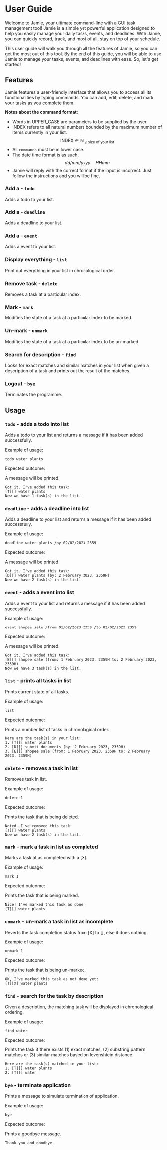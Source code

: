 # User Guide
Welcome to Jamie, your ultimate command-line with a GUI task management tool! Jamie is a simple yet powerful application designed to help you easily manage your daily tasks, events, and deadlines. With Jamie, you can quickly record, track, and most of all, stay on top of your schedule.

This user guide will walk you through all the features of Jamie, so you can get the most out of this tool. By the end of this guide, you will be able to use Jamie to manage your tasks, events, and deadlines with ease. So, let's get started!

## Features 
Jamie features a user-friendly interface that allows you to access all its functionalities by typing commands. You can add, edit, delete, and mark your tasks as you complete them.

**Notes about the command format:**
- Words in UPPER_CASE are parameters to be supplied by the user.
- INDEX refers to all natural numbers bounded by the maximum number of items currently in your list. 
$$\text{INDEX} \in \mathbb{N}_{\le \text{size of your list}}$$
- All `commands` must be in lower case.
- The date time format is as such,
$$dd/mm/yyyy \quad HHmm$$
- Jamie will reply with the correct format if the input is incorrect. Just follow the instructions and you will be fine.


### Add a - `todo`

Adds a todo to your list.

### Add a - `deadline`

Adds a deadline to your list.

### Add a - `event`

Adds a event to your list.

### Display everything - `list`

Print out everything in your list in chronological order.

### Remove task - `delete`

Removes a task at a particular index.

### Mark - `mark`

Modifies the state of a task at a particular index to be marked.

### Un-mark - `unmark`

Modifies the state of a task at a particular index to be un-marked.

### Search for description - `find`

Looks for exact matches and similar matches in your list when given a description of a task and prints out the result of the matches.

### Logout - `bye`

Terminates the programme.

## Usage

### `todo` - adds a todo into list

Adds a todo to your list and returns a message if it has been added successfully.

Example of usage: 

`todo water plants`

Expected outcome:

A message will be printed.

```
Got it. I've added this task:
[T][] water plants
Now we have 1 task(s) in the list.
```

### `deadline` - adds a deadline into list

Adds a deadline to your list and returns a message if it has been added successfully.

Example of usage: 

`deadline water plants /by 02/02/2023 2359`

Expected outcome:

A message will be printed.

```
Got it. I've added this task:
[D][] water plants (by: 2 February 2023, 2359H)
Now we have 2 task(s) in the list.
```

### `event` - adds a event into list

Adds a event to your list and returns a message if it has been added successfully.

Example of usage: 

`event shopee sale /from 01/02/2023 2359 /to 02/02/2023 2359`

Expected outcome:

A message will be printed.

```
Got it. I've added this task:
[E][] shopee sale (from: 1 February 2023, 2359H to: 2 February 2023, 2359H)
Now we have 3 task(s) in the list.
```

### `list` - prints all tasks in list

Prints current state of all tasks.

Example of usage: 

`list`

Expected outcome:

Prints a number list of tasks in chronological order.

```
Here are the task(s) in your list:
1. [T][] water plants
2. [D][] submit documents (by: 2 February 2023, 2359H)
3. [E][] shopee sale (from: 1 February 2023, 2359H to: 2 February 2023, 2359H)
```

### `delete` - removes a task in list

Removes task in list.

Example of usage: 

`delete 1`

Expected outcome:

Prints the task that is being deleted.

```
Noted. I've removed this task:
[T][] water plants
Now we have 2 task(s) in the list.
```

### `mark` - mark a task in list as completed

Marks a task at as completed with a [X].

Example of usage: 

`mark 1`

Expected outcome:

Prints the task that is being marked.

```
Nice! I've marked this task as done:
[T][] water plants
```

### `unmark` - un-mark a task in list as incomplete

Reverts the task completion status from [X] to [], else it does nothing.

Example of usage: 

`unmark 1`

Expected outcome:

Prints the task that is being un-marked.

```
OK, I've marked this task as not done yet:
[T][X] water plants
```

### `find` - search for the task by description

Given a description, the matching task will be displayed in chronological ordering.

Example of usage: 

`find water`

Expected outcome:

Prints the task if there exists (1) exact matches, (2) substring pattern matches or (3) similar matches based on levenshtein distance.

```
Here are the task(s) matched in your list:
1. [T][] water plants
2. [T][] water
```

### `bye` - terminate application

Prints a message to simulate termination of application.

Example of usage: 

`bye`

Expected outcome:

Prints a goodbye message.

```
Thank you and goodbye.
```
